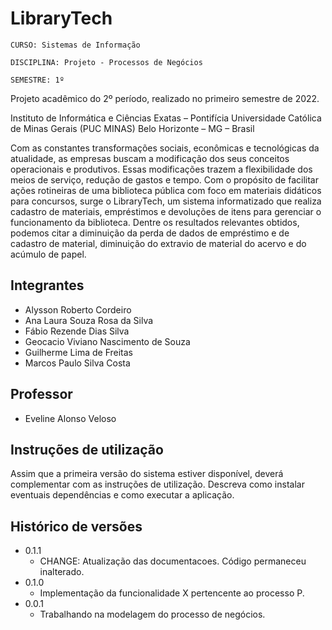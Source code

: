 # LibraryTech

`CURSO: Sistemas de Informação`

`DISCIPLINA: Projeto - Processos de Negócios`

`SEMESTRE: 1º`

Projeto acadêmico do 2º período, realizado no primeiro semestre de 2022.

Instituto de Informática e Ciências Exatas – Pontifícia Universidade Católica de Minas Gerais (PUC MINAS) Belo Horizonte – MG – Brasil

Com as constantes transformações sociais, econômicas e tecnológicas da atualidade, as empresas buscam a modificação dos seus conceitos operacionais e produtivos. Essas modificações trazem a flexibilidade dos meios de serviço, redução de gastos e tempo. Com o propósito de facilitar ações rotineiras de uma biblioteca pública com foco em materiais didáticos para concursos, surge o LibraryTech, um sistema informatizado que realiza cadastro de materiais, empréstimos e devoluções de itens para gerenciar o funcionamento da biblioteca. Dentre os resultados relevantes obtidos, podemos citar a diminuição da perda de dados de empréstimo e de cadastro de material, diminuição do extravio de material do acervo e do acúmulo de papel.

## Integrantes

* Alysson Roberto Cordeiro
* Ana Laura Souza Rosa da Silva
* Fábio Rezende Dias Silva
* Geocacio Viviano Nascimento de Souza
* Guilherme Lima de Freitas
* Marcos Paulo Silva Costa

## Professor

* Eveline Alonso Veloso

## Instruções de utilização

Assim que a primeira versão do sistema estiver disponível, deverá complementar com as instruções de utilização. Descreva como instalar eventuais dependências e como executar a aplicação.

## Histórico de versões

* 0.1.1
    * CHANGE: Atualização das documentacoes. Código permaneceu inalterado.
* 0.1.0
    * Implementação da funcionalidade X pertencente ao processo P.
* 0.0.1
    * Trabalhando na modelagem do processo de negócios.

